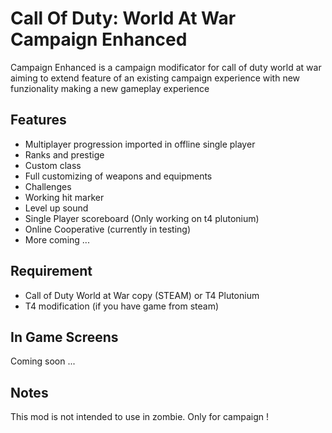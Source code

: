 # Call Of Duty: World At War Campaign Enhanced

Campaign Enhanced is a campaign modificator for call of duty world at war aiming to extend feature of an existing campaign experience with new funzionality making a new gameplay experience

## Features

- Multiplayer progression imported in offline single player
- Ranks and prestige
- Custom class
- Full customizing of weapons and equipments
- Challenges
- Working hit marker
- Level up sound
- Single Player scoreboard (Only working on t4 plutonium)
- Online Cooperative (currently in testing)
- More coming ...

## Requirement

- Call of Duty World at War copy (STEAM) or T4 Plutonium
- T4 modification (if you have game from steam)

## In Game Screens

Coming soon ...

## Notes

This mod is not intended to use in zombie. Only for campaign !
